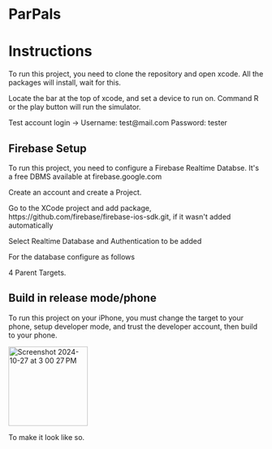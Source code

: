 <h1> ParPals </h1>
<h1> Instructions</h1>
  <p>To run this project, you need to clone the repository and open xcode. All the packages will install, wait for this.</p>
  <p> Locate the bar at the top of xcode, and set a device to run on. Command R or the play button will run the simulator.</p>
  <p> Test account login -> Username: test@mail.com Password: tester </p>

  <h2>Firebase Setup</h2>
  <p>To run this project, you need to configure a Firebase Realtime Databse. It's a free DBMS available at firebase.google.com</p>
  <p>Create an account and create a Project.</p>
  <p>Go to the XCode project and add package,   https://github.com/firebase/firebase-ios-sdk.git, if it wasn't added automatically</p>
  <p>Select Realtime Database and Authentication to be added</p>
  <p>For the database configure as follows</p>
  <p>4 Parent Targets. </p>

  <h2>Build in release mode/phone</h2>
  <p>To run this project on your iPhone, you must change the target to your phone, setup developer mode, and trust the developer account, then build to your phone.</p>
<img width="156" alt="Screenshot 2024-10-27 at 3 00 27 PM" src="https://github.com/user-attachments/assets/45ac4f02-e6fb-405a-a407-890ac881c9fd">
<p>To make it look like so.</p>

